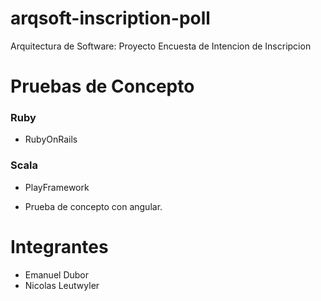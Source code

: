 # arqsoft-inscription-poll
Arquitectura de Software: Proyecto Encuesta de Intencion de Inscripcion

# Pruebas de Concepto
### Ruby
* RubyOnRails

### Scala
* PlayFramework
 - Prueba de concepto con angular.


# Integrantes
* Emanuel Dubor 
* Nicolas Leutwyler
